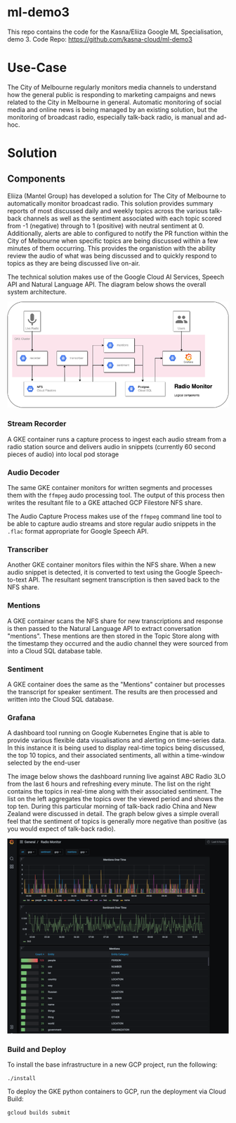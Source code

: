 # ml-demo3

This repo contains the code for the Kasna/Eliiza Google ML Specialisation, demo 3.
Code Repo: https://github.com/kasna-cloud/ml-demo3

# Use-Case

The City of Melbourne regularly monitors media channels to understand how the general public is responding to marketing campaigns and news related to the City in Melbourne in general. Automatic monitoring of social media and online news is being managed by an existing solution, but the monitoring of broadcast radio, especially talk-back radio, is manual and ad-hoc. 

# Solution 

## Components 

Eliiza (Mantel Group) has developed a solution for The City of Melbourne to automatically monitor broadcast radio. This solution provides summary reports of most discussed daily and weekly topics across the various talk-back channels as well as the sentiment associated with each topic scored from -1 (negative) through to 1 (positive) with neutral sentiment at 0. Additionally, alerts are able to configured to notify the PR function within the City of Melbourne when specific topics are being discussed within a few minutes of them occurring. This provides the organistion with the ability review the audio of what was being discussed and to quickly respond to topics as they are being discussed live on-air. 

The technical solution makes use of the Google Cloud AI Services, Speech API and Natural Language API. The diagram below shows the overall system architecture. 

![Radio Sentiment Monitoring Architecture](docs/ML-Spesh-Logical.png)

### Stream Recorder
A GKE container runs a capture process to ingest each audio stream from a radio station source and delivers audio in snippets (currently 60 second pieces of audio) into local pod storage 

### Audio Decoder
The same GKE container monitors for written segments and processes them with the `ffmpeg` audo processing tool. The output of this process then writes the resultant file to a GKE attached GCP Filestore NFS share. 

The Audio Capture Process makes use of the `ffmpeg` command line tool to be able to capture audio streams and store regular audio snippets in the `.flac` format appropriate for Google Speech API. 

### Transcriber
Another GKE container monitors files within the NFS share. When a new audio snippet is detected, it is converted to text using the Google Speech-to-text API. The resultant segment transcription is then saved back to the NFS share.

### Mentions
A GKE container scans the NFS share for new transcriptions and response is then passed to the Natural Language API to extract conversation "mentions". These mentions are then stored in the Topic Store along with the timestamp they occurred and the audio channel they were sourced from into a Cloud SQL database table. 

### Sentiment
A GKE container does the same as the "Mentions" container but processes the transcript for speaker sentiment. The results are then processed and written into the Cloud SQL database.

### Grafana
A dashboard tool running on Google Kubernetes Engine that is able to provide various flexible data visualisations and alerting on time-series data. In this instance it is being used to display real-time topics being discussed, the top 10 topics, and their associated sentiments, all within a time-window selected by the end-user

The image below shows the dashboard running live against ABC Radio 3LO from the last 6 hours and refreshing every minute. The list on the right contains the topics in real-time along with their associated sentiment. The list on the left aggregates the topics over the viewed period and shows the top ten. During this particular morning of talk-back radio China and New Zealand were discussed in detail. The graph below gives a simple overall feel that the sentiment of topics is generally more negative than positive (as you would expect of talk-back radio). 

![radio-dashboard.png](docs/radio-dashboard.png)

### Build and Deploy

To install the base infrastructure in a new GCP project, run the following:
```
./install
```

To deploy the GKE python containers to GCP, run the deployment via Cloud Build:
```
gcloud builds submit
```

